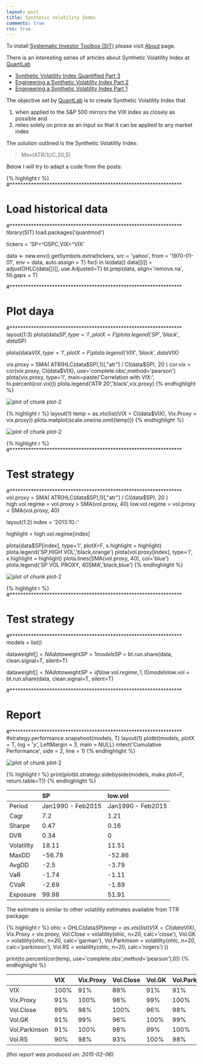 ```yaml
---
layout: post
title: Synthetic Volatility Index
comments: true
rss: true
---
```



To install [Systematic Investor Toolbox (SIT)](https://github.com/systematicinvestor/SIT) please visit [About](',base.url,'about) page.





There is an interesting series of articles about Synthetic Volatility Index
at [QuantLab](https://quantlab.co.za/blog/blog.php)

* [Synthetic Volatility Index Quantified  Part 3](https://quantlab.co.za/blog/blog.php?controller=post&action=view&id_post=35)
* [Engineering a Synthetic Volatility Index  Part 2](https://quantlab.co.za/blog/blog.php?controller=post&action=view&id_post=34)
* [Engineering a Synthetic Volatility Index  Part 1](https://quantlab.co.za/blog/blog.php?controller=post&action=view&id_post=33)

The objective set by [QuantLab](https://quantlab.co.za/blog/blog.php) is to
create Synthetic Volatility Index that
1) when applied to the S&P 500 mirrors the VIX index as closely as possible and 
2) relies solely on price as an input so that it can be applied to any market index

The solution outlined is the Synthetic Volatility Index: 
> Mov(ATR(1)/C,20,S)

Below I will try to adapt a code from the posts:


{% highlight r %}
#*****************************************************************
# Load historical data
#*****************************************************************
library(SIT)
load.packages('quantmod')

tickers = 'SP=^GSPC,VIX=^VIX'

data <- new.env()
getSymbols.extra(tickers, src = 'yahoo', from = '1970-01-01', env = data, auto.assign = T)
for(i in ls(data)) data[[i]] = adjustOHLC(data[[i]], use.Adjusted=T)
bt.prep(data, align='remove.na', fill.gaps = T)

#*****************************************************************
# Plot daya
#*****************************************************************
layout(1:3)
plota(data$SP, type='l', plotX=F)
	plota.legend('SP','black',data$SP)
  
plota(data$VIX, type='l', plotX=F)
	plota.legend('VIX','black',data$VIX)

vix.proxy = SMA( ATR(HLC(data$SP),1)[,"atr"] / Cl(data$SP), 20 )
cor.vix = cor(vix.proxy, Cl(data$VIX), use='complete.obs',method='pearson')
plota(vix.proxy, type='l', main=paste('Correlation with VIX:', to.percent(cor.vix)))
	plota.legend('ATR 20','black',vix.proxy)
{% endhighlight %}

![plot of chunk plot-2](/public/images/2015-02-03-Synthetic-Volatility-Index/plot-2-1.png) 

{% highlight r %}
layout(1)
temp = as.xts(list(VIX = Cl(data$VIX), Vix.Proxy = vix.proxy)) 
plota.matplot(scale.one(na.omit(temp)))
{% endhighlight %}

![plot of chunk plot-2](/public/images/2015-02-03-Synthetic-Volatility-Index/plot-2-2.png) 

{% highlight r %}
#*****************************************************************
# Test strategy
#*****************************************************************
vol.proxy = SMA( ATR(HLC(data$SP),1)[,"atr"] / Cl(data$SP), 20 )
high.vol.regime = vol.proxy > SMA(vol.proxy, 40)
low.vol.regime = vol.proxy < SMA(vol.proxy, 40)

layout(1:2)
index = '2013:10::'

highlight = high.vol.regime[index]

plota(data$SP[index], type='l', plotX=F, x.highlight = highlight)
  plota.legend('SP,HIGH VOL','black,orange')
plota(vol.proxy[index], type='l', x.highlight = highlight)
  plota.lines(SMA(vol.proxy, 40), col='blue')
  plota.legend('SP VOL PROXY, 40SMA','black,blue')
{% endhighlight %}

![plot of chunk plot-2](/public/images/2015-02-03-Synthetic-Volatility-Index/plot-2-3.png) 

{% highlight r %}
#*****************************************************************
# Test strategy
#*****************************************************************
models = list()

data$weight[] = NA
	data$weight$SP = 1
models$SP = bt.run.share(data, clean.signal=T, silent=T)

data$weight[] = NA
	data$weight$SP = iif(low.vol.regime, 1, 0)
models$low.vol = bt.run.share(data, clean.signal=T, silent=T)

#*****************************************************************
# Report
#*****************************************************************
#strategy.performance.snapshoot(models, T)
layout(1)
plotbt(models, plotX = T, log = 'y', LeftMargin = 3, main = NULL)
	mtext('Cumulative Performance', side = 2, line = 1)
{% endhighlight %}

![plot of chunk plot-2](/public/images/2015-02-03-Synthetic-Volatility-Index/plot-2-4.png) 

{% highlight r %}
print(plotbt.strategy.sidebyside(models, make.plot=F, return.table=T))
{% endhighlight %}



|           |SP                |low.vol           |
|:----------|:-----------------|:-----------------|
|Period     |Jan1990 - Feb2015 |Jan1990 - Feb2015 |
|Cagr       |7.2               |1.21              |
|Sharpe     |0.47              |0.16              |
|DVR        |0.34              |0                 |
|Volatility |18.11             |11.51             |
|MaxDD      |-56.78            |-52.86            |
|AvgDD      |-2.5              |-3.79             |
|VaR        |-1.74             |-1.11             |
|CVaR       |-2.69             |-1.89             |
|Exposure   |99.98             |51.91             |
    

The estimate is similar to other volatility estimates available from TTR package:


{% highlight r %}
ohlc = OHLC(data$SP)
temp = as.xts(list(
  VIX = Cl(data$VIX), 
  Vix.Proxy = vix.proxy,
  Vol.Close = volatility(ohlc, n=20, calc='close'),
  Vol.GK = volatility(ohlc, n=20, calc='garman'),
  Vol.Parkinson = volatility(ohlc, n=20, calc='parkinson'),
  Vol.RS = volatility(ohlc, n=20, calc='rogers')
))

print(to.percent(cor(temp, use='complete.obs',method='pearson'),0))
{% endhighlight %}



|              |VIX  |Vix.Proxy |Vol.Close |Vol.GK |Vol.Parkinson |Vol.RS |
|:-------------|:----|:---------|:---------|:------|:-------------|:------|
|VIX           |100% | 91%      | 89%      | 91%   | 91%          | 90%   |
|Vix.Proxy     | 91% |100%      | 98%      | 99%   |100%          | 98%   |
|Vol.Close     | 89% | 98%      |100%      | 96%   | 98%          | 93%   |
|Vol.GK        | 91% | 99%      | 96%      |100%   | 99%          |100%   |
|Vol.Parkinson | 91% |100%      | 98%      | 99%   |100%          | 98%   |
|Vol.RS        | 90% | 98%      | 93%      |100%   | 98%          |100%   |
    




*(this report was produced on: 2015-02-06)*
